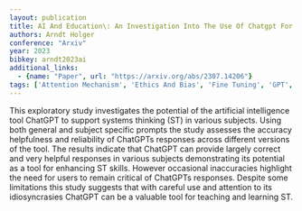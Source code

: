 ```yaml
---
layout: publication
title: AI And Education\: An Investigation Into The Use Of Chatgpt For Systems Thinking
authors: Arndt Holger
conference: "Arxiv"
year: 2023
bibkey: arndt2023ai
additional_links:
  - {name: "Paper", url: "https://arxiv.org/abs/2307.14206"}
tags: ['Attention Mechanism', 'Ethics And Bias', 'Fine Tuning', 'GPT', 'Model Architecture', 'Prompting', 'Reinforcement Learning']
---
```

This exploratory study investigates the potential of the artificial intelligence tool ChatGPT to support systems thinking (ST) in various subjects. Using both general and subject specific prompts the study assesses the accuracy helpfulness and reliability of ChatGPTs responses across different versions of the tool. The results indicate that ChatGPT can provide largely correct and very helpful responses in various subjects demonstrating its potential as a tool for enhancing ST skills. However occasional inaccuracies highlight the need for users to remain critical of ChatGPTs responses. Despite some limitations this study suggests that with careful use and attention to its idiosyncrasies ChatGPT can be a valuable tool for teaching and learning ST.
